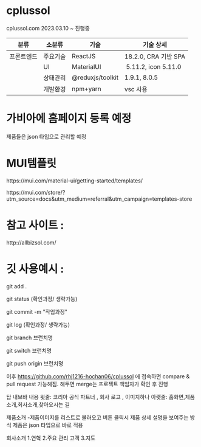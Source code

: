 # cplussol
cplussol.com 
2023.03.10 ~ 진행중

| 분류 | 소분류 | 기술 | 기술 상세 |
| -- | -- | -- | -- |
| 프론트엔드 | 주요기술 | ReactJS | 18.2.0, CRA 기반 SPA |
| | UI | MaterialUI |  5.11.2, icon 5.11.0 |
| | 상태관리 | @reduxjs/toolkit | 1.9.1, 8.0.5 |
| | 개발환경 | npm+yarn | vsc 사용 |
<p />
<h1>가비아에 홈페이지 등록 예정 </h1> 

<p />
제품들은 json 타입으로 관리할 예정 
<p />
<h1>MUI템플릿 </h1> 
https://mui.com/material-ui/getting-started/templates/  <p />
https://mui.com/store/?utm_source=docs&utm_medium=referral&utm_campaign=templates-store  
<p />

<h1> 참고 사이트 :</h1> 
http://allbizsol.com/


<p />
<h1>깃 사용예시 :</h1> 
<p />
git add .
<p />
git status (확인과정/ 생략가능)
<p />
git commit -m "작업과정"
<p />
git log (확인과정/ 생략가능)
<p />


git branch 브런치명
<p />
git switch 브런치명
<p />
git push origin 브런치명
<p />

이후 https://github.com/rhj1216-hochan06/cplussol  에 접속하면 compare & pull request 가능해짐. 해두면 merge는 프로젝트 책임자가 확인 후 진행

<p />
탑 내브바 내용
윗줄: 코리아 공식 파트너 , 회사 로고 , 이미지하나
아랫줄: 홈화면,제품소개,회사소개,찾아오시는 길

<p />
제품소개 -제품이미지를 리스트로 불러오고
버튼 클릭시 제품 상세 설명을 보여주는 방식
제품은 json 타입으로 바로 적용

<p />
회사소개
1.연혁
2.주요 관리 고객
3.지도



